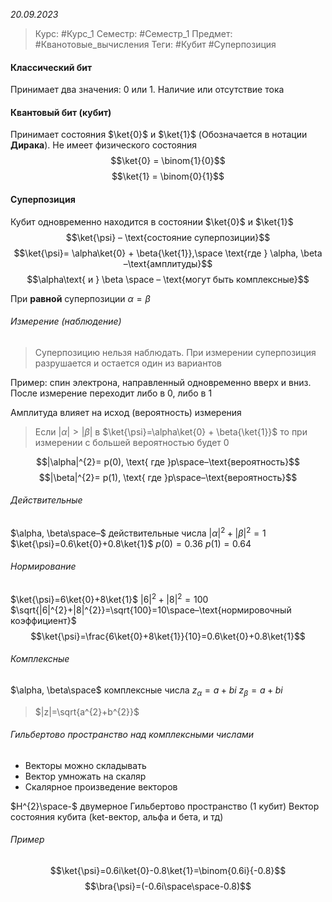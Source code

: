 *20.09.2023*

> Курс: #Курс_1 
> Семестр: #Семестр_1 
> Предмет: #Кванотовые_вычисления 
> Теги: #Кубит #Суперпозиция

#### Классический бит
Принимает два значения: 0 или 1. Наличие или отсутствие тока

#### Квантовый бит (кубит)
Принимает состояния $\ket{0}$ и $\ket{1}$ (Обозначается в нотации **Дирака**). Не имеет физического состояния 
$$\ket{0} = \binom{1}{0}$$
$$\ket{1} = \binom{0}{1}$$

#### Суперпозиция
Кубит одновременно находится в состоянии $\ket{0}$ и $\ket{1}$
$$\ket{\psi} – \text{состояние суперпозиции}$$
$$\ket{\psi}= \alpha\ket{0} + \beta{\ket{1}},\space \text{где } \alpha, \beta –\text{амплитуды}$$
$$\alpha\text{ и } \beta \space – \text{могут быть комплексные}$$

При **равной** суперпозиции $\alpha = \beta$

###### Измерение (наблюдение)
> Суперпозицию нельзя наблюдать. При измерении суперпозиция разрушается и остается один из вариантов

Пример: спин электрона, направленный одновременно вверх и вниз. После измерение переходит либо в 0, либо в 1

Амплитуда влияет на исход (вероятность) измерения
> Если $|\alpha| > |\beta|$ в $\ket{\psi}=\alpha\ket{0} + \beta{\ket{1}}$ то при измерении с большей вероятностью будет 0

$$|\alpha|^{2}= p(0), \text{ где }p\space–\text{вероятность}$$
$$|\beta|^{2}= p(1), \text{ где }p\space–\text{вероятность}$$

###### Действительные
$\alpha, \beta\space–$ действительные числа 
$|\alpha|^{2}+|\beta|^{2}=1$
$\ket{\psi}=0.6\ket{0}+0.8\ket{1}$
$p(0)=0.36$
$p(1)=0.64$
###### Нормирование
$\ket{\psi}=6\ket{0}+8\ket{1}$
$|6|^{2}+|8|^{2}=100$
$\sqrt{|6|^{2}+|8|^{2}}=\sqrt{100}=10\space–\text{нормировочный коэффициент}$
$$\ket{\psi}=\frac{6\ket{0}+8\ket{1}}{10}=0.6\ket{0}+0.8\ket{1}$$
###### Комплексные
$\alpha, \beta\space$ комплексные числа
$z_\alpha=a+bi$
$z_\beta=a+bi$
>$|z|=\sqrt{a^{2}+b^{2}}$
###### Гильбертово пространство над комплексными числами
- Векторы можно складывать
- Вектор умножать на скаляр
- Скалярное произведение векторов

$H^{2}\space-$ двумерное Гильбертово пространство (1 кубит)
Вектор состояния кубита (ket-вектор, альфа и бета, и тд)

###### Пример
$$\ket{\psi}=0.6i\ket{0}-0.8\ket{1}=\binom{0.6i}{-0.8}$$ 
$$\bra{\psi}=(-0.6i\space\space-0.8)$$ 